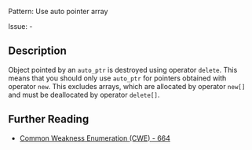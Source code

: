 Pattern: Use auto pointer array

Issue: -

## Description

Object pointed by an `auto_ptr` is destroyed using operator `delete`. This means that you should only use `auto_ptr` for pointers obtained with operator `new`. This excludes arrays, which are allocated by operator `new[]` and must be deallocated by operator `delete[]`.

## Further Reading

* [Common Weakness Enumeration (CWE) - 664](https://cwe.mitre.org/data/definitions/664.html)